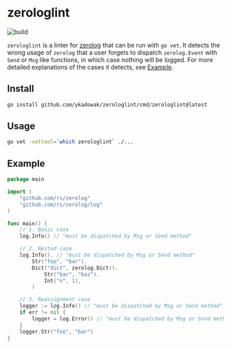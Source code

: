 # zerologlint
![build](https://github.com/ykadowak/zerologlint/actions/workflows/testing.yaml/badge.svg)

`zerologlint` is a linter for [zerolog](https://github.com/rs/zerolog) that can be run with `go vet`.
It detects the wrong usage of `zerolog` that a user forgets to dispatch `zerolog.Event` with `Send` or `Msg` like functions, in which case nothing will be logged. For more detailed explanations of the cases it detects, see [Example](#Example).

## Install

```bash
go install github.com/ykadowak/zerologlint/cmd/zerologlint@latest
```

## Usage
```bash
go vet -vettool=`which zerologlint` ./...
```

## Example
```go
package main

import (
    "github.com/rs/zerolog"
    "github.com/rs/zerolog/log"
)

func main() {
    // 1. Basic case
    log.Info() // "must be dispatched by Msg or Send method"

    // 2. Nested case
    log.Info(). // "must be dispatched by Msg or Send method"
        Str("foo", "bar").
        Dict("dict", zerolog.Dict().
            Str("bar", "baz").
            Int("n", 1),
        )

    // 3. Reassignment case
    logger := log.Info() // "must be dispatched by Msg or Send method"
    if err != nil {
        logger = log.Error() // "must be dispatched by Msg or Send method"
    }
    logger.Str("foo", "bar")
}
```
